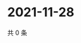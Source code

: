 # 2021-11-28

共 0 条

<!-- BEGIN WEIBO -->
<!-- 最后更新时间 Sun Nov 28 2021 04:14:15 GMT+0800 (China Standard Time) -->

<!-- END WEIBO -->
